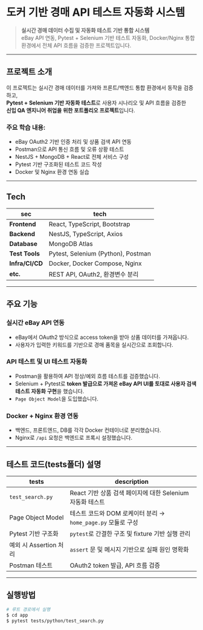 # 도커 기반 경매 API 테스트 자동화 시스템

> **실시간 경매 데이터 수집 및 자동화 테스트 기반 통합 시스템**  
> eBay API 연동, Pytest + Selenium 기반 테스트 자동화, Docker/Nginx 통합 환경에서 전체 API 흐름을 검증한 프로젝트입니다.

---

## 프로젝트 소개

이 프로젝트는 실시간 경매 데이터를 가져와 프론트/백엔드 통합 환경에서 동작을 검증하고,  
**Pytest + Selenium 기반 자동화 테스트**로 사용자 시나리오 및 API 흐름을 검증한  
**신입 QA 엔지니어 취업을 위한 포트폴리오 프로젝트**입니다.

### 주요 학습 내용:

- eBay OAuth2 기반 인증 처리 및 상품 검색 API 연동
- Postman으로 API 통신 흐름 및 오류 상황 테스트
- NestJS + MongoDB + React로 전체 서비스 구성
- Pytest 기반 구조화된 테스트 코드 작성
- Docker 및 Nginx 환경 연동 실습

---

## Tech

| sec             | tech                               |
| --------------- | ---------------------------------- |
| **Frontend**    | React, TypeScript, Bootstrap       |
| **Backend**     | NestJS, TypeScript, Axios          |
| **Database**    | MongoDB Atlas                      |
| **Test Tools**  | Pytest, Selenium (Python), Postman |
| **Infra/CI/CD** | Docker, Docker Compose, Nginx      |
| **etc.**        | REST API, OAuth2, 환경변수 분리    |

---

## 주요 기능

### 실시간 eBay API 연동

- eBay에서 OAuth2 방식으로 access token을 받아 상품 데이터를 가져옵니다.
- 사용자가 입력한 키워드를 기반으로 경매 품목을 실시간으로 조회합니다.

### API 테스트 및 UI 테스트 자동화

- Postman을 활용하여 API 정상/예외 흐름 테스트를 검증했습니다.
- Selenium + Pytest로 **token 발급으로 가져온 eBay API UI를 토대로 사용자 검색 테스트 자동화 구현**을 했습니다.
- `Page Object Model`을 도입했습니다.

### Docker + Nginx 환경 연동

- 백엔드, 프론트엔드, DB를 각각 Docker 컨테이너로 분리했습니다.
- Nginx로 `/api` 요청은 백엔드로 프록시 설정했습니다.

---

## 테스트 코드(tests폴더) 설명

| tests                  | description                                                  |
| ---------------------- | ------------------------------------------------------------ |
| `test_search.py`       | React 기반 상품 검색 페이지에 대한 Selenium 자동화 테스트    |
| Page Object Model      | 테스트 코드와 DOM 로케이터 분리 → `home_page.py` 모듈로 구성 |
| Pytest 기반 구조화     | `pytest`로 간결한 구조 및 fixture 기반 실행 관리             |
| 예외 시 Assertion 처리 | `assert` 문 및 메시지 기반으로 실패 원인 명확화              |
| Postman 테스트         | OAuth2 token 발급, API 흐름 검증                             |

---

## 실행방법

```bash
# 루트 경로에서 실행
$ cd app
$ pytest tests/python/test_search.py
```
